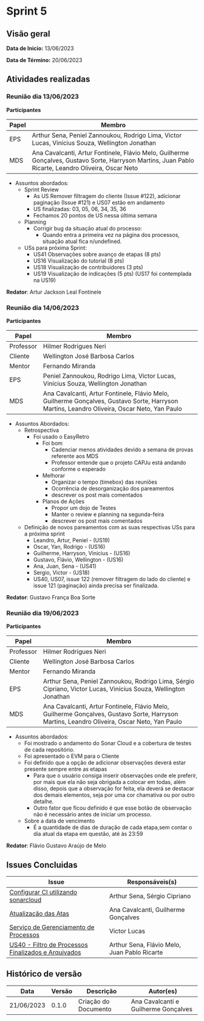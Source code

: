 # Sprint 5
## Visão geral
**Data de Inicio:** 13/06/2023

**Data de Término:** 20/06/2023


## Atividades realizadas
### Reunião dia 13/06/2023
**Participantes**

| Papel | Membro |
| ----- | ------ |
| EPS | Arthur Sena, Peniel Zannoukou, Rodrigo Lima, Victor Lucas, Vinícius Souza, Wellington Jonathan | 
| MDS | Ana Cavalcanti, Artur Fontinele, Flávio Melo, Guilherme Gonçalves, Gustavo Sorte, Harryson Martins, Juan Pablo Ricarte, Leandro Oliveira, Oscar Neto |

- Assuntos abordados:
    - Sprint Review
        - As US Remover filtragem do cliente (Issue #122), adicionar paginação (Issue #121) e
US07 estão em andamento
        - US finalizadas: 03, 05, 06, 34, 35, 36
        - Fechamos 20 pontos de US nessa última semana
    - Planning
        - Corrigir bug da situação atual do processo:
            - Quando entra a primeira vez na página dos processos, situação atual fica n/undefined.
    - USs para próxima Sprint:
        - US41 Observações sobre avanço de etapas (8 pts)
        - US16 Visualização do tutorial (8 pts)
        - US18 Visualização de contribuidores (3 pts)
        - US19 Visualização de indicações (5 pts) (US17 foi contemplada na US19)

**Redator**: Artur Jackson Leal Fontinele

### Reunião dia 14/06/2023
**Participantes**

| Papel | Membro |
| ----- | ------ |
| Professor | Hilmer Rodrigues Neri |
| Cliente | Wellington José Barbosa Carlos |
| Mentor |  Fernando Miranda |
| EPS | Peniel Zannoukou, Rodrigo Lima, Victor Lucas, Vinícius Souza, Wellington Jonathan | 
| MDS | Ana Cavalcanti, Artur Fontinele, Flávio Melo, Guilherme Gonçalves, Gustavo Sorte, Harryson Martins, Leandro Oliveira, Oscar Neto, Yan Paulo | 

- Assuntos Abordados:
    - Retrospectiva
        - Foi usado o EasyRetro
            - Foi bom
                - Cadenciar menos atividades devido a semana de provas referente aos MDS
                - Professor entende que o projeto CAPJu está andando conforme o esperado
            - Melhorar
                - Organizar o tempo (timebox) das reuniões
                - Ocorrência de desorganização dos pareamentos
                - descrever os post mais comentados
            - Planos de Ações
                - Propor um dojo de Testes
                - Manter o review e planning na segunda-feira
                - descrever os post mais comentados
    - Definição de novos pareamentos com as suas respectivas USs para a próxima sprint
        - Leandro, Artur, Peniel - (US19)
        - Oscar, Yan, Rodrigo - (US16)
        - Guilherme, Harryson, Vinicius - (US16)
        - Gustavo, Flávio, Wellington - (US16)
        - Ana, Juan, Sena - (US41)
        - Sergio, Victor - (US18)
        - US40, US07, issue 122 (remover filtragem do lado do cliente) e issue 121 (paginação) ainda
precisa ser finalizada.

**Redator**: Gustavo França Boa Sorte

### Reunião dia 19/06/2023
**Participantes**

| Papel | Membro |
| ----- | ------ |
| Professor | Hilmer Rodrigues Neri |
| Cliente | Wellington José Barbosa Carlos |
| Mentor |  Fernando Miranda |
| EPS | Arthur Sena, Peniel Zannoukou, Rodrigo Lima, Sérgio Cipriano, Victor Lucas, Vinícius Souza, Wellington Jonathan | 
| MDS | Ana Cavalcanti, Artur Fontinele, Flávio Melo, Guilherme Gonçalves, Gustavo Sorte, Harryson Martins, Leandro Oliveira, Oscar Neto, Yan Paulo |

- Assuntos abordados:
    - Foi mostrado o andamento do Sonar Cloud e a cobertura de testes de cada
repositório.
    - Foi apresentado o EVM para o Cliente
    - Foi definido que a opção de adicionar observações deverá estar presente
sempre entre as etapas
        - Para que o usuário consiga inserir observações onde ele preferir, por mais que ela não seja obrigada a colocar em todas, além disso, depois que a observação for feita, ela deverá se destacar dos demais elementos, seja por uma cor chamativa ou por outro detalhe. 
        - Outro fator que ficou definido é que esse botão de observação não é necessário antes de iniciar um processo.
    - Sobre a data de vencimento
        - É a quantidade de dias de duração de cada etapa,sem contar o dia atual da etapa em questão,
        até às 23:59

**Redator**: Flávio Gustavo Araújo de Melo

## Issues Concluidas
| Issue | Responsáveis(s) |
| ----- | ---------------- |
|[Configurar CI utilizando sonarcloud](https://github.com/fga-eps-mds/2023-1-CAPJu-Doc/issues/2)| Arthur Sena, Sérgio Cipriano |
|[Atualização das Atas](https://github.com/fga-eps-mds/2023-1-CAPJu-Doc/issues/62)| Ana Cavalcanti, Guilherme Gonçalves |
|[Serviço de Gerenciamento de Processos](https://github.com/fga-eps-mds/2023-1-CAPJu-Doc/issues/178)| Victor Lucas |
|[US40 - Filtro de Processos Finalizados e Arquivados](https://github.com/fga-eps-mds/2023-1-CAPJu-Doc/issues/184)| Arthur Sena, Flávio Melo, Juan Pablo Ricarte |

## Histórico de versão
| Data | Versão | Descrição | Autor(es) |
| ---- | ---- | ---- | ---- |
| 21/06/2023 | 0.1.0 | Criação do Documento | Ana Cavalcanti e Guilherme Gonçalves |
